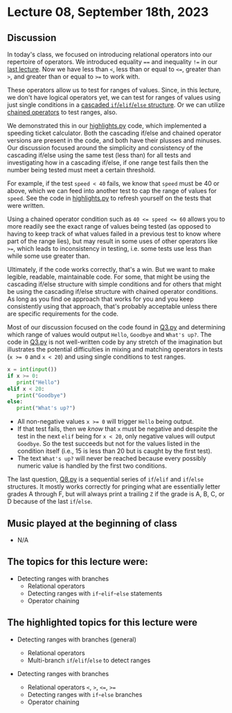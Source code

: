 # Lecture 08, September 18th, 2023

## Discussion

In today's class, we focused on introducing relational operators into our repertoire of operators. We introduced equality `==` and inequality `!=` in our [last lecture](../Lecture_07). Now we have less than `<`, less than or equal to `<=`, greater than `>`, and greater than or equal to `>=` to work with.

These operators allow us to test for ranges of values. Since, in this lecture, we don't have logical operators yet, we can test for ranges of values using just single conditions in a [cascaded `if`/`elif`/`else` structure](https://kodify.net/python/if-else/cascaded-if/). Or we can utilize [chained operators](https://www.geeksforgeeks.org/chaining-comparison-operators-python/) to test ranges, also.

We demonstrated this in our [highlights.py](highlights.py) code, which implemented a speeding ticket calculator. Both the cascading if/else and chained operator versions are present in the code, and both have their plusses and minuses. Our discussion focused around the simplicity and consistency of the cascading if/else using the same test (less than) for all tests and investigating how in a cascading if/else, if one range test fails then the number being tested must meet a certain threshold. 

For example, if the test `speed < 40` fails, we know that `speed` must be 40 or above, which we can feed into another test to cap the range of values for `speed`.  See the code in [highlights.py](highlights.py) to refresh yourself on the tests that were written. 

Using a chained operator condition such as `40 <= speed <= 60` allows you to more readily see the exact range of values being tested (as opposed to having to keep track of what values failed in a previous test to know where part of the range lies), but may result in some uses of other operators like `>=`, which leads to inconsistency in testing, i.e. some tests use less than while some use greater than.

Ultimately, if the code works correctly, that's a win. But we want to make legible, readable, maintainable code. For some, that might be using the cascading if/else structure with simple conditions and for others that might be using the cascading if/else structure with chained operator conditions. As long as you find oe approach that works for you and you keep consistently using that approach, that's probably acceptable unless there are specific requirements for the code.

Most of our discussion focused on the code found in [Q3.py](Q3.py) and determining which range of values would output `Hello`, `Goodbye` and `What's up?`. The code in [Q3.py](Q3.py) is not well-written code by any stretch of the imagination but illustrates the potential difficulties in mixing and matching operators in tests (`x >= 0` and `x < 20`) and using single conditions to test ranges.

```python
x = int(input())
if x >= 0:
   print("Hello")
elif x < 20:
   print("Goodbye")
else:
   print("What's up?")
```

* All non-negative values `x >= 0` will trigger `Hello` being output.
* If that test fails, then we _know_ that `x` must be negative and despite the test in the next `elif` being for `x < 20`, only negative values will output `Goodbye`. So the test succeeds but not for the values listed in the condition itself (i.e., 15 is less than 20 but is caught by the first test).
* The text `What's up?` will never be reached because every possibly numeric value is handled by the first two conditions.

The last question, [Q8.py](Q8.py) is a sequential series of `if`/`elif` and `if`/`else` structures. It mostly works correctly for pringing what are essentially letter grades A through F, but will always print a trailing `Z` if the grade is A, B, C, or D because of the last `if`/`else`.

## Music played at the beginning of class

* N/A

## The topics for this lecture were:

* Detecting ranges with branches
	- Relational operators
	- Detecting ranges with `if`-`elif`-`else` statements
	- Operator chaining


## The highlighted topics for this lecture were

* Detecting ranges with branches (general)
	- Relational operators
	- Multi-branch `if`/`elif`/`else` to detect ranges

* Detecting ranges with branches
	- Relational operators `<`, `>`, `<=`, `>=`
	- Detecting ranges with `if`-`else` branches
	- Operator chaining

